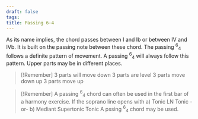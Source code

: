 ```yaml
---
draft: false
tags:
title: Passing 6-4
---
```

As its name implies, the chord passes between I and Ib or between IV and IVb. It is built on the passing note between these chord. The passing <sup>6</sup><sub>4</sub> follows a definite pattern of movement.
A passing <sup>6</sup><sub>4</sub> will always follow this pattern.
Upper parts may be in different places.

> [!Remember]
> 3 parts will move down
> 3 parts are level
> 3 parts move down up
> 3 parts move up

> [!Remember]
> A passing <sup>6</sup><sub>4</sub> chord can often be used in the first bar of a harmony exercise. If the soprano line opens with
> a) Tonic LN Tonic
> -or-
> b) Mediant Supertonic Tonic
A pssing <sup>6</sup><sub>4</sub> chord may be used.
